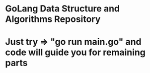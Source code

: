 # GoLang Data Structure and Algorithms Repository

# Just try => "go run main.go" and code will guide you for remaining parts